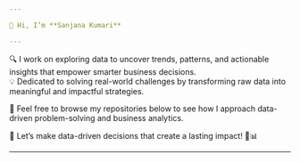 ```yaml
---

👋 Hi, I’m **Sanjana Kumari** 

---
```


🔍 I work on exploring data to uncover trends, patterns, and actionable insights that empower smarter business decisions.  
💡 Dedicated to solving real-world challenges by transforming raw data into meaningful and impactful strategies.  

📂 Feel free to browse my repositories below to see how I approach data-driven problem-solving and business analytics.

🌟 Let’s make data-driven decisions that create a lasting impact! 🚀📊  

---


